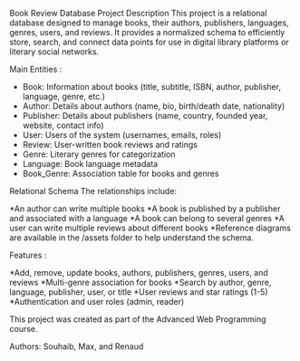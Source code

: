 Book Review Database Project
Description
This project is a relational database designed to manage books, their authors, publishers, languages, genres, users, and reviews. 
It provides a normalized schema to efficiently store, search, and connect data points for use in digital library platforms or literary social networks.

Main Entities : 
* Book: Information about books (title, subtitle, ISBN, author, publisher, language, genre, etc.)
* Author: Details about authors (name, bio, birth/death date, nationality)
* Publisher: Details about publishers (name, country, founded year, website, contact info)
* User: Users of the system (usernames, emails, roles)
* Review: User-written book reviews and ratings
* Genre: Literary genres for categorization
* Language: Book language metadata
* Book_Genre: Association table for books and genres

Relational Schema
The relationships include:

*An author can write multiple books
*A book is published by a publisher and associated with a language
*A book can belong to several genres
*A user can write multiple reviews about different books
*Reference diagrams are available in the /assets folder to help understand the schema.

Features :

*Add, remove, update books, authors, publishers, genres, users, and reviews
*Multi-genre association for books
*Search by author, genre, language, publisher, user, or title
*User reviews and star ratings (1-5)
*Authentication and user roles (admin, reader)

This project was created as part of the Advanced Web Programming course.

Authors: Souhaib, Max, and Renaud
